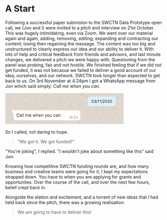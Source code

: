 # A Start

Following a successful paper submision to the SWCTN Data Prototype open call, we (Jon and I) were invited to a pitch and interview on 21st October. This was hugely intimidating, even via Zoom. We went over our material again and again, adding, removing, editing; expanding and contracting our content; losing then regaining the message. The content was too big and unstructured to clearly express our idea and our ability to deliver it. With lots of help and critical feedback from friends and advisors, and last minute changes, we delivered a pitch we were happy with. Questioning from the panel was probing, fair and not hostile. We finished feeling that if we did not get funded, it was not becasue we failed to deliver a good account of our idea, ourselves, and our network.
SWCTN took longer than expected to get back to us. On 3rd November at 4:24pm I got a WhatsApp message from Jon which said simply: _Call me when you can_.

![Call Me message on whatsapp](/images/CallMe.png)

So I called, not daring to hope.

> "We got it. We got funded!"

"You're joking", I replied. "I wouldn't joke about something like this" said Jon.

Knowing how competitive SWCTN funding rounds are, and how many business and creative teams were going for it, I kept my expectations strapped down. You have to when you are applying for grants and opportunites. Over the course of the call, and over the next few hours, belief crept back in.

Alongside the elation and excitement, and a torrent of new ideas that I had held back since the pitch, there was a growing realisation:

> We are going to have to deliver this!
